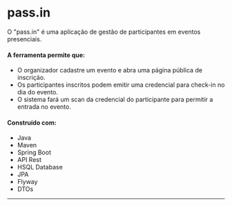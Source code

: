 # pass.in

O "pass.in" é uma aplicação de gestão de participantes em eventos presenciais.

#### A ferramenta permite que:
* O organizador cadastre um evento e abra uma página pública de inscrição.
* Os participantes inscritos podem emitir uma credencial para check-in no dia do evento.
* O sistema fará um scan da credencial do participante para permitir a entrada no evento.

#### Construído com:
* Java
* Maven
* Spring Boot
* API Rest
* HSQL Database
* JPA
* Flyway
* DTOs

---

